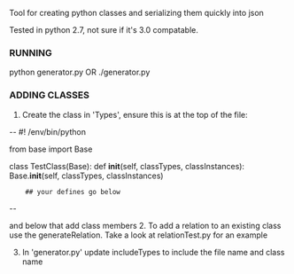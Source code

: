 Tool for creating python classes and serializing them quickly into json

Tested in python 2.7, not sure if it's 3.0 compatable.


### RUNNING ###

python generator.py
OR
./generator.py




### ADDING CLASSES ###

1. Create the class in 'Types', ensure this is at the top of the file:

--
#! /env/bin/python

from base import Base

class TestClass(Base):
	def __init__(self, classTypes, classInstances):
		Base.__init__(self, classTypes, classInstances)
	
		## your defines go below
--

and below that add class members
2. To add a relation to an existing class use the generateRelation. 
   Take a look at relationTest.py for an example


3. In 'generator.py' update includeTypes to include the file name 
   and class name



